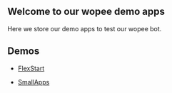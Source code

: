 ## Welcome to our wopee demo apps

Here we store our demo apps to test our wopee bot.

## Demos

- [FlexStart](FlexStart)

- [SmallApps](SmallApps)
